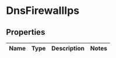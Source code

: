 # DnsFirewallIps

## Properties
Name | Type | Description | Notes
------------ | ------------- | ------------- | -------------
